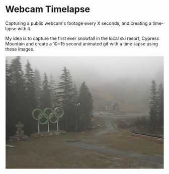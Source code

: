 # Webcam Timelapse

Capturing a public webcam's footage every X seconds, and creating a time-lapse with it.

My idea is to capture the first ever snowfall in the local ski resort, Cypress Mountain and create a 10~15 second animated gif with a time-lapse using these images.

![cyp](/doc/cypress.jpg)
